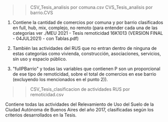 >> CSV_Tesis_analisis por comuna.csv 
>> CVS_Tesis_analisis por barrio.CVS 

1) Contiene la cantidad de comercios por comuna y por barrio clasificados en full, hub, mix, complejo, no remoto (para entender cada una de las categorías ver ./MEU 2021 - Tesis remoticidad 16K1013 (VERSION FINAL - 04JUL2021) - con Tablas.pdf)

2) También las actividades del RUS que no entran dentro de ninguna de estas categorías como vivienda, construcción, asociaciones, servicios, sin uso y espacio público.

3) "fullPBarrio" y todas las variables que contienen P son un proporcional de ese tipo de remoticidad, sobre el total de comercios en ese barrio (excluyendo los mencionados en el punto 2)).

>> CSV_Tesis_clasificacion de actividades RUS por remoticidad.csv

Contiene todas las actividades del Relevamiento de Uso del Suelo de la Ciudad Autónoma de Buenos Aires del año
2017, clasificadas según los criterios desarrollados en la Tesis.